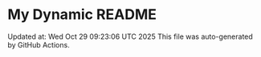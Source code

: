 # My Dynamic README
Updated at: Wed Oct 29 09:23:06 UTC 2025
This file was auto-generated by GitHub Actions.
